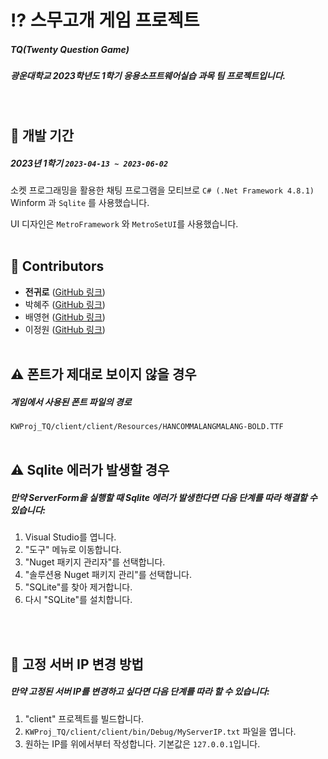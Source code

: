 # ⁉️ 스무고개 게임 프로젝트
##### TQ(Twenty Question Game)
##### 광운대학교 2023학년도 1학기 응용소프트웨어실습 과목 팀 프로젝트입니다.
<br>

## 📆 개발 기간
##### 2023년 1학기 `2023-04-13 ~ 2023-06-02`

소켓 프로그래밍을 활용한 채팅 프로그램을 모티브로 `C# (.Net Framework 4.8.1)` Winform 과 `Sqlite` 를 사용했습니다.

UI 디자인은 `MetroFramework` 와 `MetroSetUI`를 사용했습니다.
<br><br>

## 🚀 Contributors

- **전귀로** ([GitHub 링크](https://github.com/GRJeon))
- 박혜주 ([GitHub 링크](https://github.com/daisy0417))
- 배영현 ([GitHub 링크](https://github.com/Youngbae1126))
- 이정원 ([GitHub 링크](https://github.com/won31080))
<br><br>

## ⚠️ 폰트가 제대로 보이지 않을 경우

##### 게임에서 사용된 폰트 파일의 경로

`KWProj_TQ/client/client/Resources/HANCOMMALANGMALANG-BOLD.TTF`
<br><br>

## ⚠️ Sqlite 에러가 발생할 경우

##### 만약 ServerForm을 실행할 때 Sqlite 에러가 발생한다면 다음 단계를 따라 해결할 수 있습니다:
1. Visual Studio를 엽니다.
2. "도구" 메뉴로 이동합니다.
3. "Nuget 패키지 관리자"를 선택합니다.
4. "솔루션용 Nuget 패키지 관리"를 선택합니다.
5. "SQLite"를 찾아 제거합니다.
6. 다시 "SQLite"를 설치합니다.

<br><br>

## 🔧 고정 서버 IP 변경 방법

##### 만약 고정된 서버 IP를 변경하고 싶다면 다음 단계를 따라 할 수 있습니다:

1. "client" 프로젝트를 빌드합니다.
2. `KWProj_TQ/client/client/bin/Debug/MyServerIP.txt` 파일을 엽니다.
3. 원하는 IP를 위에서부터 작성합니다. 기본값은 `127.0.0.1`입니다.
